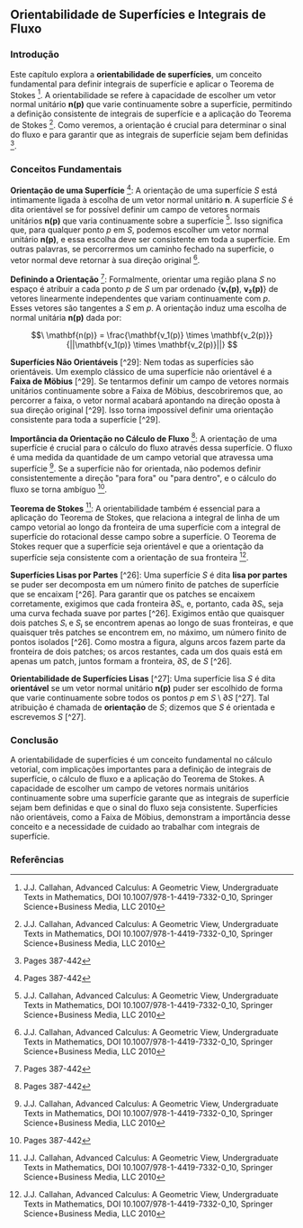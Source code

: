 ## Orientabilidade de Superfícies e Integrais de Fluxo

### Introdução
Este capítulo explora a **orientabilidade de superfícies**, um conceito fundamental para definir integrais de superfície e aplicar o Teorema de Stokes [^1]. A orientabilidade se refere à capacidade de escolher um vetor normal unitário **n(p)** que varie continuamente sobre a superfície, permitindo a definição consistente de integrais de superfície e a aplicação do Teorema de Stokes [^1]. Como veremos, a orientação é crucial para determinar o sinal do fluxo e para garantir que as integrais de superfície sejam bem definidas [^2].

### Conceitos Fundamentais

**Orientação de uma Superfície** [^2]:
A orientação de uma superfície *S* está intimamente ligada à escolha de um vetor normal unitário **n**.  A superfície *S* é dita orientável se for possível definir um campo de vetores normais unitários **n(p)** que varia continuamente sobre a superfície [^1]. Isso significa que, para qualquer ponto *p* em *S*, podemos escolher um vetor normal unitário **n(p)**, e essa escolha deve ser consistente em toda a superfície.  Em outras palavras, se percorrermos um caminho fechado na superfície, o vetor normal deve retornar à sua direção original [^1].

**Definindo a Orientação** [^2]:
Formalmente, orientar uma região plana *S* no espaço é atribuir a cada ponto *p* de *S* um par ordenado {**v₁(p)**, **v₂(p)**} de vetores linearmente independentes que variam continuamente com *p*. Esses vetores são tangentes a *S* em *p*. A orientação induz uma escolha de normal unitária **n(p)** dada por:

$$\
\mathbf{n(p)} = \frac{\mathbf{v_1(p)} \times \mathbf{v_2(p)}}{||\mathbf{v_1(p)} \times \mathbf{v_2(p)}||}
$$

**Superfícies Não Orientáveis** [^29]:
Nem todas as superfícies são orientáveis. Um exemplo clássico de uma superfície não orientável é a **Faixa de Möbius** [^29]. Se tentarmos definir um campo de vetores normais unitários continuamente sobre a Faixa de Möbius, descobriremos que, ao percorrer a faixa, o vetor normal acabará apontando na direção oposta à sua direção original [^29]. Isso torna impossível definir uma orientação consistente para toda a superfície [^29].

**Importância da Orientação no Cálculo de Fluxo** [^2]:
A orientação de uma superfície é crucial para o cálculo do fluxo através dessa superfície. O fluxo é uma medida da quantidade de um campo vetorial que atravessa uma superfície [^1]. Se a superfície não for orientada, não podemos definir consistentemente a direção "para fora" ou "para dentro", e o cálculo do fluxo se torna ambíguo [^2].

**Teorema de Stokes** [^1]:
A orientabilidade também é essencial para a aplicação do Teorema de Stokes, que relaciona a integral de linha de um campo vetorial ao longo da fronteira de uma superfície com a integral de superfície do rotacional desse campo sobre a superfície. O Teorema de Stokes requer que a superfície seja orientável e que a orientação da superfície seja consistente com a orientação de sua fronteira [^1].

**Superfícies Lisas por Partes** [^26]:
Uma superfície *S* é dita **lisa por partes** se puder ser decomposta em um número finito de patches de superfície que se encaixam [^26]. Para garantir que os patches se encaixem corretamente, exigimos que cada fronteira ∂*S*ᵢ, e, portanto, cada ∂*S*ᵢ, seja uma curva fechada suave por partes [^26]. Exigimos então que quaisquer dois patches *S*ᵢ e *S*ⱼ se encontrem apenas ao longo de suas fronteiras, e que quaisquer três patches se encontrem em, no máximo, um número finito de pontos isolados [^26]. Como mostra a figura, alguns arcos fazem parte da fronteira de dois patches; os arcos restantes, cada um dos quais está em apenas um patch, juntos formam a fronteira, ∂*S*, de *S* [^26].

**Orientabilidade de Superfícies Lisas** [^27]:
Uma superfície lisa *S* é dita **orientável** se um vetor normal unitário **n(p)** puder ser escolhido de forma que varie continuamente sobre todos os pontos *p* em *S* \ ∂*S* [^27]. Tal atribuição é chamada de **orientação** de *S*; dizemos que *S* é orientada e escrevemos *S* [^27].

### Conclusão
A orientabilidade de superfícies é um conceito fundamental no cálculo vetorial, com implicações importantes para a definição de integrais de superfície, o cálculo de fluxo e a aplicação do Teorema de Stokes. A capacidade de escolher um campo de vetores normais unitários continuamente sobre uma superfície garante que as integrais de superfície sejam bem definidas e que o sinal do fluxo seja consistente. Superfícies não orientáveis, como a Faixa de Möbius, demonstram a importância desse conceito e a necessidade de cuidado ao trabalhar com integrais de superfície.

### Referências
[^1]: J.J. Callahan, Advanced Calculus: A Geometric View, Undergraduate Texts in Mathematics, DOI 10.1007/978-1-4419-7332-0_10, Springer Science+Business Media, LLC 2010
[^2]: Pages 387-442
<!-- END -->